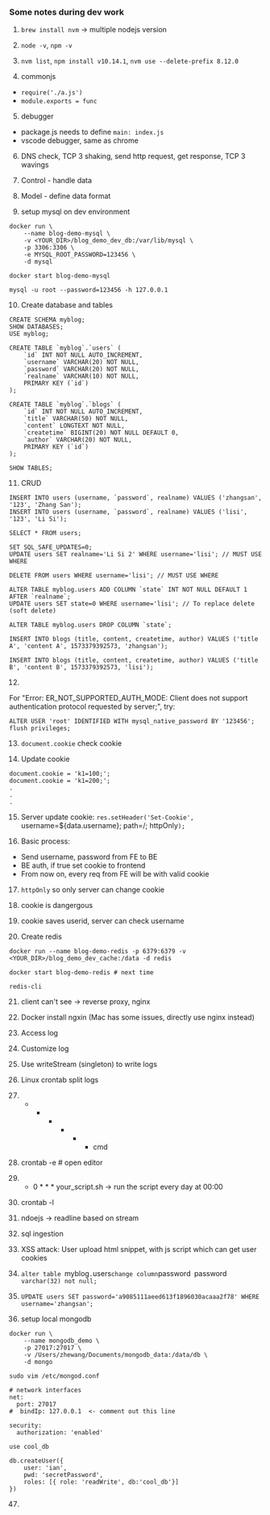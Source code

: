 ### Some notes during dev work

1. `brew install nvm` -> multiple nodejs version

2. `node -v`, `npm -v`

3. `nvm list`, `npm install v10.14.1`, `nvm use --delete-prefix 8.12.0`

4. commonjs
- `require('./a.js')`
- `module.exports = func`

5. debugger
- package.js needs to define `main: index.js`
- vscode debugger, same as chrome

6. DNS check, TCP 3 shaking, send http request, get response, TCP 3 wavings

7. Control - handle data

8. Model - define data format

9. setup mysql on dev environment
```
docker run \
    --name blog-demo-mysql \
    -v <YOUR_DIR>/blog_demo_dev_db:/var/lib/mysql \
    -p 3306:3306 \
    -e MYSQL_ROOT_PASSWORD=123456 \
    -d mysql

docker start blog-demo-mysql

mysql -u root --password=123456 -h 127.0.0.1
```

10. Create database and tables
```
CREATE SCHEMA myblog;
SHOW DATABASES;
USE myblog;

CREATE TABLE `myblog`.`users` (
    `id` INT NOT NULL AUTO_INCREMENT,
    `username` VARCHAR(20) NOT NULL,
    `password` VARCHAR(20) NOT NULL,
    `realname` VARCHAR(10) NOT NULL,
    PRIMARY KEY (`id`)
);

CREATE TABLE `myblog`.`blogs` (
    `id` INT NOT NULL AUTO_INCREMENT,
    `title` VARCHAR(50) NOT NULL,
    `content` LONGTEXT NOT NULL,
    `createtime` BIGINT(20) NOT NULL DEFAULT 0,
    `author` VARCHAR(20) NOT NULL,
    PRIMARY KEY (`id`)
);

SHOW TABLES;
```

11. CRUD
```
INSERT INTO users (username, `password`, realname) VALUES ('zhangsan', '123', 'Zhang San');
INSERT INTO users (username, `password`, realname) VALUES ('lisi', '123', 'Li Si');

SELECT * FROM users;

SET SQL_SAFE_UPDATES=0;
UPDATE users SET realname='Li Si 2' WHERE username='lisi'; // MUST USE WHERE

DELETE FROM users WHERE username='lisi'; // MUST USE WHERE

ALTER TABLE myblog.users ADD COLUMN `state` INT NOT NULL DEFAULT 1 AFTER `realname`;
UPDATE users SET state=0 WHERE username='lisi'; // To replace delete (soft delete)

ALTER TABLE myblog.users DROP COLUMN `state`;

INSERT INTO blogs (title, content, createtime, author) VALUES ('title A', 'content A', 1573379392573, 'zhangsan');

INSERT INTO blogs (title, content, createtime, author) VALUES ('title B', 'content B', 1573379392573, 'lisi');
```

12. 
For "Error: ER_NOT_SUPPORTED_AUTH_MODE: Client does not support authentication protocol requested by server;", try:
```
ALTER USER 'root' IDENTIFIED WITH mysql_native_password BY '123456';
flush privileges;
```

13. `document.cookie` check cookie

14. Update cookie
```
document.cookie = 'k1=100;';
document.cookie = 'k1=200;';
.
.
.
```

15. Server update cookie: `res.setHeader('Set-Cookie', `username=${data.username}; path=/; httpOnly`);`

16. Basic process:
- Send username, password from FE to BE
- BE auth, if true set cookie to frontend
- From now on, every req from FE will be with valid cookie

17. `httpOnly` so only server can change cookie

18. cookie is dangergous

19. cookie saves userid, server can check username

20. Create redis
```
docker run --name blog-demo-redis -p 6379:6379 -v <YOUR_DIR>/blog_demo_dev_cache:/data -d redis

docker start blog-demo-redis # next time

redis-cli
```

21. client can't see -> reverse proxy, nginx

22. Docker install ngxin (Mac has some issues, directly use nginx instead)

23. Access log

24. Customize log

25. Use writeStream (singleton) to write logs

26. Linux crontab split logs

27. * * * * * + cmd 

28. crontab -e # open editor

39. * 0 * * * your_script.sh -> run the script every day at 00:00

40. crontab -l

41. ndoejs -> readline based on stream

42. sql ingestion

43. XSS attack: User upload html snippet, with js script which can get user cookies

44. `alter table `myblog`.`users` change column `password` `password` varchar(32) not null;`

45. `UPDATE users SET password='a9085111aeed613f1896030acaaa2f78' WHERE username='zhangsan';`

46. setup local mongodb
```
docker run \
    --name mongodb_demo \
    -p 27017:27017 \
    -v /Users/zhewang/Documents/mongodb_data:/data/db \
    -d mongo
```

```
sudo vim /etc/mongod.conf

# network interfaces
net:
  port: 27017
#  bindIp: 127.0.0.1  <- comment out this line

security:
  authorization: 'enabled'
```

```
use cool_db

db.createUser({
    user: 'ian',
    pwd: 'secretPassword',
    roles: [{ role: 'readWrite', db:'cool_db'}]
})
```

47. 

